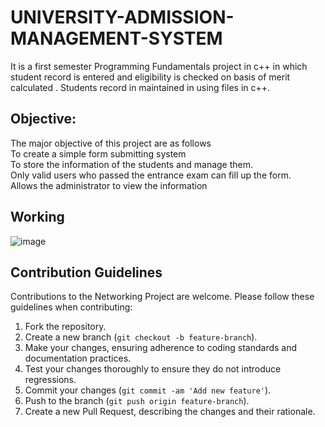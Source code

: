 # UNIVERSITY-ADMISSION-MANAGEMENT-SYSTEM
It is a first semester Programming Fundamentals project in c++ in which student record is entered and eligibility is checked on basis of merit calculated . Students record in maintained in using files in c++.
## Objective:

The major objective of this project are as follows<br>
To create a simple form submitting system<br>
To store the information of the students and manage them.<br>
Only valid users who passed the entrance exam can fill up the form.<br>
Allows the administrator to view the information<br>
## Working
![image](https://github.com/Ayeshaaaaaaaaa/UNIVERSITY-ADMISSION-MANAGEMENT-SYSTEM/assets/109134464/a770f7a9-38b7-429c-8063-40f1b8b1a60a)
## Contribution Guidelines

Contributions to the Networking Project are welcome. Please follow these guidelines when contributing:

1. Fork the repository.
2. Create a new branch (`git checkout -b feature-branch`).
3. Make your changes, ensuring adherence to coding standards and documentation practices.
4. Test your changes thoroughly to ensure they do not introduce regressions.
5. Commit your changes (`git commit -am 'Add new feature'`).
6. Push to the branch (`git push origin feature-branch`).
7. Create a new Pull Request, describing the changes and their rationale.

